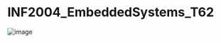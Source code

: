 # INF2004_EmbeddedSystems_T62
![image](https://github.com/Krackern/INF2004_EmbeddedSystems_T62/assets/114002549/55148b17-74b8-4e37-92ab-cf77a5343fad)

